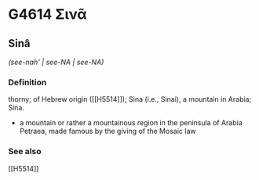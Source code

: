 # G4614 Σινᾶ

## Sinâ

_(see-nah' | see-NA | see-NA)_

### Definition

thorny; of Hebrew origin ([[H5514]]); Sina (i.e., Sinai), a mountain in Arabia; Sina.

- a mountain or rather a mountainous region in the peninsula of Arabia Petraea, made famous by the giving of the Mosaic law

### See also

[[H5514]]

